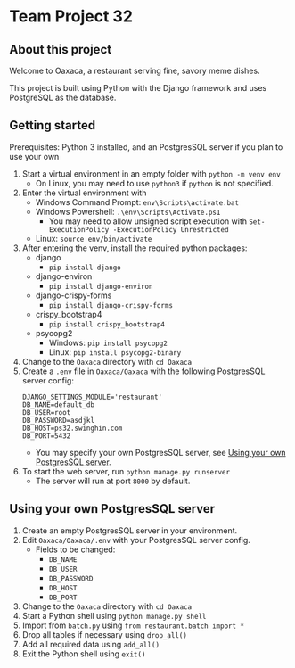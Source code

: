 # Team Project 32

## About this project

Welcome to Oaxaca, a restaurant serving fine, savory meme dishes.

This project is built using Python with the Django framework and uses PostgreSQL as the database.

## Getting started

Prerequisites: Python 3 installed, and an PostgresSQL server if you plan to use your own

1. Start a virtual environment in an empty folder with `python -m venv env`
    - On Linux, you may need to use `python3` if `python` is not specified.
2. Enter the virtual environment with 
    - Windows Command Prompt: `env\Scripts\activate.bat`
    - Windows Powershell: `.\env\Scripts\Activate.ps1`
        - You may need to allow unsigned script execution with `Set-ExecutionPolicy -ExecutionPolicy Unrestricted`
    - Linux: `source env/bin/activate`
3. After entering the venv, install the required python packages:
    - django
        - `pip install django`
    - django-environ
        - `pip install django-environ`
    - django-crispy-forms
        - `pip install django-crispy-forms`
    - crispy_bootstrap4
        - `pip install crispy_bootstrap4`
    - psycopg2
        - Windows: `pip install psycopg2`
        - Linux: `pip install psycopg2-binary`
4. Change to the `Oaxaca` directory with `cd Oaxaca`
5. Create a `.env` file in `Oaxaca/Oaxaca` with the following PostgresSQL server config:
    ```
    DJANGO_SETTINGS_MODULE='restaurant'
    DB_NAME=default_db
    DB_USER=root
    DB_PASSWORD=asdjkl
    DB_HOST=ps32.swinghin.com
    DB_PORT=5432
    ```
    - You may specify your own PostgresSQL server, see [Using your own PostgresSQL server](#using-your-own-PostgresSQL-server).
6. To start the web server, run `python manage.py runserver`
    - The server will run at port `8000` by default.

## Using your own PostgresSQL server

1. Create an empty PostgresSQL server in your environment.
2. Edit `Oaxaca/Oaxaca/.env` with your PostgresSQL server config.
    - Fields to be changed: 
        - `DB_NAME`
        - `DB_USER`
        - `DB_PASSWORD`
        - `DB_HOST`
        - `DB_PORT`
3. Change to the `Oaxaca` directory with `cd Oaxaca`
4. Start a Python shell using `python manage.py shell`
5. Import from `batch.py` using `from restaurant.batch import *`
6. Drop all tables if necessary using `drop_all()`
7. Add all required data using `add_all()`
8. Exit the Python shell using `exit()`
